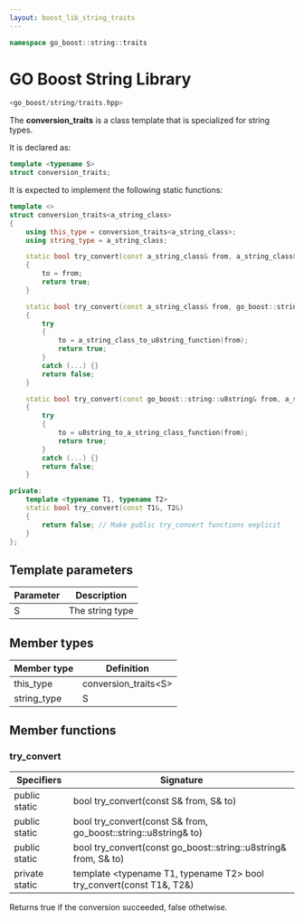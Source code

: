 ```yaml
---
layout: boost_lib_string_traits
---
```


```c++
namespace go_boost::string::traits
```

# GO Boost String Library

```c++
<go_boost/string/traits.hpp>
```

The **conversion_traits** is a class template that is specialized for string types.

It is declared as:

```c++
template <typename S>
struct conversion_traits;
```

It is expected to implement the following static functions:

```c++
template <>
struct conversion_traits<a_string_class>
{
    using this_type = conversion_traits<a_string_class>;
    using string_type = a_string_class;

    static bool try_convert(const a_string_class& from, a_string_class& to)
    {
        to = from;
        return true;
    }

    static bool try_convert(const a_string_class& from, go_boost::string::u8string& to)
    {
        try
        {
            to = a_string_class_to_u8string_function(from);
            return true;
        }
        catch (...) {}
        return false;
    }

    static bool try_convert(const go_boost::string::u8string& from, a_string_class& to)
    {
        try
        {
            to = u8string_to_a_string_class_function(from);
            return true;
        }
        catch (...) {}
        return false;
    }

private:
    template <typename T1, typename T2>
    static bool try_convert(const T1&, T2&)
    {
        return false; // Make public try_convert functions explicit
    }
};
```

## Template parameters

Parameter | Description
-|-
S | The string type

## Member types

Member type | Definition
-|-
this_type | conversion_traits\<S>
string_type | S

## Member functions

### try_convert

Specifiers | Signature
-|-
public static | bool try_convert(const S& from, S& to)
public static | bool try_convert(const S& from, go_boost::string::u8string& to)
public static | bool try_convert(const go_boost::string::u8string& from, S& to)
private static | template <typename T1, typename T2> bool try_convert(const T1&, T2&)

Returns true if the conversion succeeded, false othetwise.
